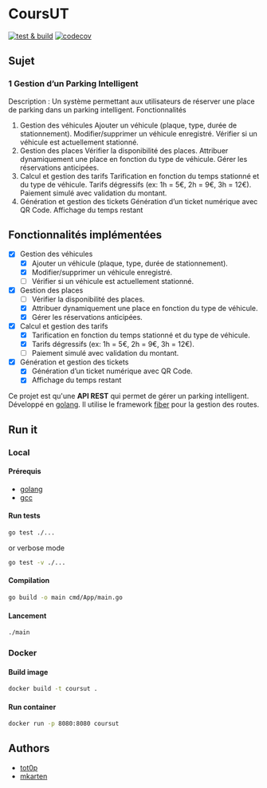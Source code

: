 # CoursUT

[![test & build](https://github.com/tot0p/CoursUT/actions/workflows/test&build.yml/badge.svg?branch=main)](https://github.com/tot0p/CoursUT/actions/workflows/test&build.yml)
[![codecov](https://codecov.io/gh/tot0p/CoursUT/graph/badge.svg?token=DYEN01ALDK)](https://codecov.io/gh/tot0p/CoursUT)

## Sujet

### 1 Gestion d’un Parking Intelligent

Description : Un système permettant aux utilisateurs de réserver une place de parking dans un parking intelligent.
Fonctionnalités
1. Gestion des véhicules
   Ajouter un véhicule (plaque, type, durée de stationnement).
   Modifier/supprimer un véhicule enregistré.
   Vérifier si un véhicule est actuellement stationné.
2. Gestion des places
   Vérifier la disponibilité des places.
   Attribuer dynamiquement une place en fonction du type de véhicule.
   Gérer les réservations anticipées.
3. Calcul et gestion des tarifs
   Tarification en fonction du temps stationné et du type de véhicule.
   Tarifs dégressifs (ex: 1h = 5€, 2h = 9€, 3h = 12€).
   Paiement simulé avec validation du montant.
4. Génération et gestion des tickets
   Génération d’un ticket numérique avec QR Code.
   Affichage du temps restant


## Fonctionnalités implémentées

- [x] Gestion des véhicules
  - [x] Ajouter un véhicule (plaque, type, durée de stationnement).
  - [x] Modifier/supprimer un véhicule enregistré.
  - [ ] Vérifier si un véhicule est actuellement stationné.
- [x] Gestion des places
  - [ ] Vérifier la disponibilité des places.
  - [x] Attribuer dynamiquement une place en fonction du type de véhicule.
  - [x] Gérer les réservations anticipées.
- [x] Calcul et gestion des tarifs
  - [x] Tarification en fonction du temps stationné et du type de véhicule.
  - [x] Tarifs dégressifs (ex: 1h = 5€, 2h = 9€, 3h = 12€).
  - [ ] Paiement simulé avec validation du montant.
- [x] Génération et gestion des tickets
  - [x] Génération d’un ticket numérique avec QR Code.
  - [x] Affichage du temps restant

Ce projet est qu'une **API REST** qui permet de gérer un parking intelligent.
Développé en [golang](https://golang.org/).
Il utilise le framework [fiber](https://gofiber.io/) pour la gestion des routes.

## Run it

### Local

#### Prérequis

- [golang](https://golang.org/)
- [gcc](https://gcc.gnu.org/)

#### Run tests

```bash
go test ./...
```

or verbose mode

```bash
go test -v ./...
```

#### Compilation

```bash
go build -o main cmd/App/main.go
```

#### Lancement

```bash
./main
```

### Docker

#### Build image

```bash
docker build -t coursut .
```

#### Run container

```bash
docker run -p 8080:8080 coursut
```

## Authors

- [tot0p](https://github.com/tot0p)
- [mkarten](https://github.com/mkarten)